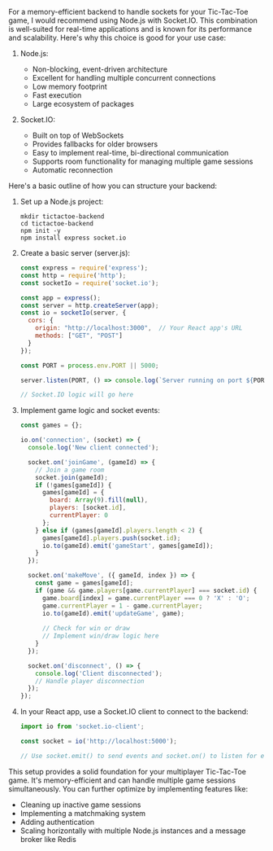 For a memory-efficient backend to handle sockets for your Tic-Tac-Toe game, I would recommend using Node.js with Socket.IO. This combination is well-suited for real-time applications and is known for its performance and scalability. Here's why this choice is good for your use case:

1. Node.js:
   - Non-blocking, event-driven architecture
   - Excellent for handling multiple concurrent connections
   - Low memory footprint
   - Fast execution
   - Large ecosystem of packages

2. Socket.IO:
   - Built on top of WebSockets
   - Provides fallbacks for older browsers
   - Easy to implement real-time, bi-directional communication
   - Supports room functionality for managing multiple game sessions
   - Automatic reconnection

Here's a basic outline of how you can structure your backend:

1. Set up a Node.js project:
   ```
   mkdir tictactoe-backend
   cd tictactoe-backend
   npm init -y
   npm install express socket.io
   ```

2. Create a basic server (server.js):
   ```javascript
   const express = require('express');
   const http = require('http');
   const socketIo = require('socket.io');

   const app = express();
   const server = http.createServer(app);
   const io = socketIo(server, {
     cors: {
       origin: "http://localhost:3000",  // Your React app's URL
       methods: ["GET", "POST"]
     }
   });

   const PORT = process.env.PORT || 5000;

   server.listen(PORT, () => console.log(`Server running on port ${PORT}`));

   // Socket.IO logic will go here
   ```

3. Implement game logic and socket events:
   ```javascript
   const games = {};

   io.on('connection', (socket) => {
     console.log('New client connected');

     socket.on('joinGame', (gameId) => {
       // Join a game room
       socket.join(gameId);
       if (!games[gameId]) {
         games[gameId] = {
           board: Array(9).fill(null),
           players: [socket.id],
           currentPlayer: 0
         };
       } else if (games[gameId].players.length < 2) {
         games[gameId].players.push(socket.id);
         io.to(gameId).emit('gameStart', games[gameId]);
       }
     });

     socket.on('makeMove', ({ gameId, index }) => {
       const game = games[gameId];
       if (game && game.players[game.currentPlayer] === socket.id) {
         game.board[index] = game.currentPlayer === 0 ? 'X' : 'O';
         game.currentPlayer = 1 - game.currentPlayer;
         io.to(gameId).emit('updateGame', game);
         
         // Check for win or draw
         // Implement win/draw logic here
       }
     });

     socket.on('disconnect', () => {
       console.log('Client disconnected');
       // Handle player disconnection
     });
   });
   ```

4. In your React app, use a Socket.IO client to connect to the backend:
   ```javascript
   import io from 'socket.io-client';

   const socket = io('http://localhost:5000');

   // Use socket.emit() to send events and socket.on() to listen for events
   ```

This setup provides a solid foundation for your multiplayer Tic-Tac-Toe game. It's memory-efficient and can handle multiple game sessions simultaneously. You can further optimize by implementing features like:

- Cleaning up inactive game sessions
- Implementing a matchmaking system
- Adding authentication
- Scaling horizontally with multiple Node.js instances and a message broker like Redis
